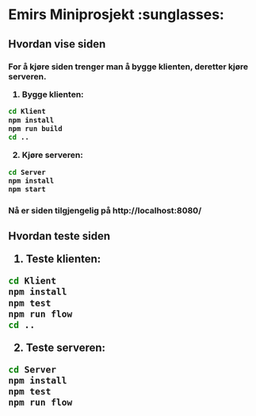 <h1>Emirs Miniprosjekt :sunglasses:

<h2>Hvordan vise siden

<h3>For å kjøre siden trenger man å bygge klienten, deretter kjøre serveren.


1. Bygge klienten:

```sh
cd Klient
npm install
npm run build
cd ..
```

2. Kjøre serveren:

```sh
cd Server
npm install
npm start
```

<h3> Nå er siden tilgjengelig på 
http://localhost:8080/

<h2>Hvordan teste siden


1. Teste klienten:

```sh
cd Klient
npm install
npm test
npm run flow
cd ..
```

2. Teste serveren:

```sh
cd Server
npm install
npm test
npm run flow
```
